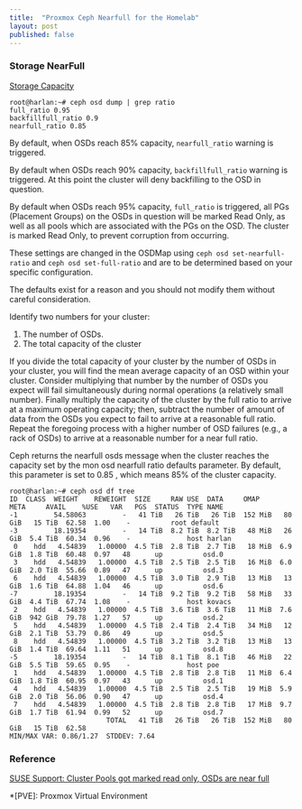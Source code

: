 ```yaml
---
title:  "Proxmox Ceph Nearfull for the Homelab"
layout: post
published: false
---
```

### Storage NearFull

[Storage Capacity](https://docs.ceph.com/en/latest/rados/configuration/mon-config-ref/#storage-capacity)

```console
root@harlan:~# ceph osd dump | grep ratio
full_ratio 0.95
backfillfull_ratio 0.9
nearfull_ratio 0.85
```
By default, when OSDs reach 85% capacity, `nearfull_ratio` warning is triggered.

By default when OSDs reach 90% capacity, `backfillfull_ratio` warning is triggered.  At this point the cluster will deny backfilling to the OSD in question.

By default when OSDs reach 95% capacity, `full_ratio` is triggered, all PGs (Placement Groups) on the OSDs in question will be marked Read Only, as well as all pools which are associated with the PGs on the OSD. The cluster is marked Read Only, to prevent corruption from occurring.    

These settings are changed in the OSDMap using `ceph osd set-nearfull-ratio` and `ceph osd set-full-ratio` and are to be determined based on your specific configuration.

The defaults exist for a reason and you should not modify them without careful consideration.

Identify two numbers for your cluster:

1. The number of OSDs.
2. The total capacity of the cluster

If you divide the total capacity of your cluster by the number of OSDs in your cluster, you will find the mean average capacity of an OSD within your cluster. Consider multiplying that number by the number of OSDs you expect will fail simultaneously during normal operations (a relatively small number). Finally multiply the capacity of the cluster by the full ratio to arrive at a maximum operating capacity; then, subtract the number of amount of data from the OSDs you expect to fail to arrive at a reasonable full ratio. Repeat the foregoing process with a higher number of OSD failures (e.g., a rack of OSDs) to arrive at a reasonable number for a near full ratio.

Ceph returns the nearfull osds message when the cluster reaches the capacity set by the mon osd nearfull ratio defaults parameter. By default, this parameter is set to 0.85 , which means 85% of the cluster capacity.

```console
root@harlan:~# ceph osd df tree
ID  CLASS  WEIGHT    REWEIGHT  SIZE     RAW USE  DATA     OMAP     META     AVAIL    %USE   VAR   PGS  STATUS  TYPE NAME
-1         54.58063         -   41 TiB   26 TiB   26 TiB  152 MiB   80 GiB   15 TiB  62.58  1.00    -          root default
-3         18.19354         -   14 TiB  8.2 TiB  8.2 TiB   48 MiB   26 GiB  5.4 TiB  60.34  0.96    -              host harlan
 0    hdd   4.54839   1.00000  4.5 TiB  2.8 TiB  2.7 TiB   18 MiB  6.9 GiB  1.8 TiB  60.48  0.97   48      up          osd.0
 3    hdd   4.54839   1.00000  4.5 TiB  2.5 TiB  2.5 TiB   16 MiB  6.0 GiB  2.0 TiB  55.66  0.89   47      up          osd.3
 6    hdd   4.54839   1.00000  4.5 TiB  3.0 TiB  2.9 TiB   13 MiB   13 GiB  1.6 TiB  64.88  1.04   46      up          osd.6
-7         18.19354         -   14 TiB  9.2 TiB  9.2 TiB   58 MiB   33 GiB  4.4 TiB  67.74  1.08    -              host kovacs
 2    hdd   4.54839   1.00000  4.5 TiB  3.6 TiB  3.6 TiB   11 MiB  7.6 GiB  942 GiB  79.78  1.27   57      up          osd.2
 5    hdd   4.54839   1.00000  4.5 TiB  2.4 TiB  2.4 TiB   34 MiB   12 GiB  2.1 TiB  53.79  0.86   49      up          osd.5
 8    hdd   4.54839   1.00000  4.5 TiB  3.2 TiB  3.2 TiB   13 MiB   13 GiB  1.4 TiB  69.64  1.11   51      up          osd.8
-5         18.19354         -   14 TiB  8.1 TiB  8.1 TiB   46 MiB   22 GiB  5.5 TiB  59.65  0.95    -              host poe
 1    hdd   4.54839   1.00000  4.5 TiB  2.8 TiB  2.8 TiB   11 MiB  6.4 GiB  1.8 TiB  60.95  0.97   43      up          osd.1
 4    hdd   4.54839   1.00000  4.5 TiB  2.5 TiB  2.5 TiB   19 MiB  5.9 GiB  2.0 TiB  56.06  0.90   47      up          osd.4
 7    hdd   4.54839   1.00000  4.5 TiB  2.8 TiB  2.8 TiB   17 MiB  9.7 GiB  1.7 TiB  61.94  0.99   52      up          osd.7
                        TOTAL   41 TiB   26 TiB   26 TiB  152 MiB   80 GiB   15 TiB  62.58
MIN/MAX VAR: 0.86/1.27  STDDEV: 7.64
```

### Reference

[SUSE Support: Cluster Pools got marked read only, OSDs are near full](https://www.suse.com/support/kb/doc/?id=000019724)

*[PVE]: Proxmox Virtual Environment
